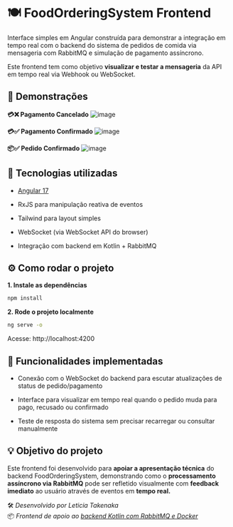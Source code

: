 # 🍽️ FoodOrderingSystem Frontend
Interface simples em Angular construída para demonstrar a integração em tempo real com o backend do sistema de pedidos de comida via mensageria com RabbitMQ e simulação de pagamento assíncrono.

Este frontend tem como objetivo **visualizar e testar a mensageria** da API em tempo real via Webhook ou WebSocket.


## 📸 Demonstrações
__💳❌ Pagamento Cancelado__
![image](https://github.com/user-attachments/assets/0970929d-7222-47f8-981d-c588f1efc471)

__💳✅ Pagamento Confirmado__
![image](https://github.com/user-attachments/assets/baaaf19a-33b7-485f-8ec8-df65bbb1bd5b)

__📦✅ Pedido Confirmado__
![image](https://github.com/user-attachments/assets/2dd1462d-e788-43db-bfc8-9b34344d25a4)


## 🧰 Tecnologias utilizadas
- [Angular 17](https://angular.io)

- RxJS para manipulação reativa de eventos

- Tailwind para layout simples

- WebSocket (via WebSocket API do browser)

- Integração com backend em Kotlin + RabbitMQ

## ⚙️ Como rodar o projeto
**1. Instale as dependências**
```bash
npm install
```
**2. Rode o projeto localmente**
```bash
ng serve -o
```
Acesse: http://localhost:4200

## 🚀 Funcionalidades implementadas
- Conexão com o WebSocket do backend para escutar atualizações de status de pedido/pagamento

- Interface para visualizar em tempo real quando o pedido muda para pago, recusado ou confirmado

- Teste de resposta do sistema sem precisar recarregar ou consultar manualmente

## 💡 Objetivo do projeto
Este frontend foi desenvolvido para **apoiar a apresentação técnica** do backend FoodOrderingSystem, demonstrando como o **processamento assíncrono via RabbitMQ** pode ser refletido visualmente com **feedback imediato** ao usuário através de eventos em **tempo real.**

🛠️ _Desenvolvido por Leticia Takenaka_ </br>
📦 _Frontend de apoio ao [backend Kotlin com RabbitMQ e Docker](https://github.com/leticiatakenaka/food-ordering-system/edit/main/README.md)_
